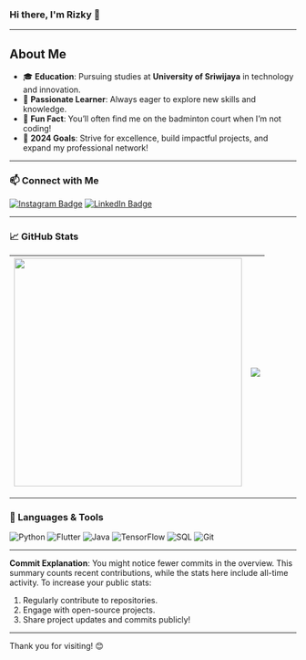 ### Hi there, I'm Rizky 👋

---

## About Me

- 🎓 **Education**: Pursuing studies at **University of Sriwijaya** in technology and innovation.
- 🌱 **Passionate Learner**: Always eager to explore new skills and knowledge.
- 🏸 **Fun Fact**: You’ll often find me on the badminton court when I’m not coding!
- 🥅 **2024 Goals**: Strive for excellence, build impactful projects, and expand my professional network!

---

### 📫 Connect with Me

[![Instagram Badge](https://img.shields.io/badge/Instagram-%40rizky__amalsyah-E4405F?style=flat&logo=instagram&logoColor=white)](https://www.instagram.com/rizky_amalsyah)
[![LinkedIn Badge](https://img.shields.io/badge/LinkedIn-Rizky%20Amalsyah-blue?style=flat&logo=linkedin&logoColor=white)](https://www.linkedin.com/in/muhammad-rizky-amalsyah/)

---

### 📈 GitHub Stats

| <img width=400 src='https://github-readme-streak-stats.herokuapp.com/?user=joshxfi&theme=vue-dark&hide_border=true' /> | <a href="https://github.com/RizkyAmalsyah/github-readme-stats"><img align="center" src="https://github-readme-stats.vercel.app/api/top-langs/?username=RizkyAmalsyah&layout=compact&theme=tokyonight&hide_border=true" /></a> |
| ------------- | ------------- |

---

### 🚀 Languages & Tools

![Python](https://img.shields.io/badge/Python-3670A0?style=flat&logo=python&logoColor=white)
![Flutter](https://img.shields.io/badge/Flutter-02569B?style=flat&logo=flutter&logoColor=white)
![Java](https://img.shields.io/badge/Java-007396?style=flat&logo=java&logoColor=white)
![TensorFlow](https://img.shields.io/badge/TensorFlow-FF6F00?style=flat&logo=tensorflow&logoColor=white)
![SQL](https://img.shields.io/badge/SQL-336791?style=flat&logo=postgresql&logoColor=white)
![Git](https://img.shields.io/badge/Git-F05032?style=flat&logo=git&logoColor=white)

---

**Commit Explanation**: You might notice fewer commits in the overview. This summary counts recent contributions, while the stats here include all-time activity. To increase your public stats:

1. Regularly contribute to repositories.
2. Engage with open-source projects.
3. Share project updates and commits publicly!

---

Thank you for visiting! 😊

